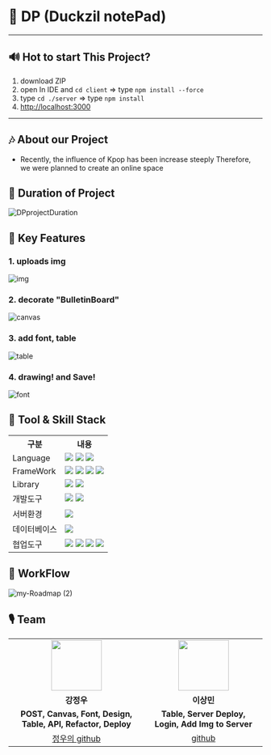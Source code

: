 # 🎼 DP (Duckzil notePad)
<hr/>

## 🔊 Hot to start This Project?
1. download ZIP
2. open In IDE and `cd client` => type `npm install --force`
3. type `cd ./server` => type `npm install`
4. [http://localhost:3000](http://localhost:3000)

<hr/>

## 🎶 About our Project
- Recently, the influence of Kpop has been increase steeply
  Therefore, we were planned to create an online space

## 📅 Duration of Project
![DPprojectDuration](https://user-images.githubusercontent.com/104994979/222954378-d56cd406-6bf1-499b-a318-ab771f35d5f2.png)


## 🎤 Key Features
### 1. uploads img
![img](https://user-images.githubusercontent.com/104994979/222954390-aa519d1a-3e53-43db-ae3a-8ea741bc2322.gif)

### 2. decorate "BulletinBoard"
![canvas](https://user-images.githubusercontent.com/104994979/222954397-74f20ca8-1b20-4fbb-9e78-7bbd8d903bc1.gif)

### 3. add font, table
![table](https://user-images.githubusercontent.com/104994979/222954403-4fd9d29a-123b-4438-812f-cc7e7abe7854.gif)

### 4. drawing! and Save!
![font](https://user-images.githubusercontent.com/104994979/222954413-f7358a4d-9a1c-460f-9d47-5f6ca8db50d4.gif)


## 🔧 Tool & Skill Stack
<table>
    <tr>
        <th>구분</th>
        <th>내용</th>
    </tr>
    <tr>
        <td>Language</td>
        <td>
            <img src="https://img.shields.io/badge/HTML5-E34F26?style=for-the-badge&logo=HTML5&logoColor=white"/>
            <img src="https://img.shields.io/badge/CSS3-1572B6?style=for-the-badge&logo=CSS3&logoColor=white"/>
            <img src="https://img.shields.io/badge/JavaScript-F7DF1E?style=for-the-badge&logo=JavaScript&logoColor=white"/>
        </td>
    </tr>
    <tr>
        <td>FrameWork</td>
        <td>
            <img src="https://img.shields.io/badge/React-61DAFB?style=for-the-badge&logo=React&logoColor=white"/>
            <img src="https://img.shields.io/badge/Next.js-000000?style=for-the-badge&logo=Next.js&logoColor=white"/>
            <img src="https://img.shields.io/badge/Node.js-339933?style=for-the-badge&logo=Node.js&logoColor=white"/>
            <img src="https://img.shields.io/badge/Express-000000?style=for-the-badge&logo=Express&logoColor=white"/>
        </td>
    </tr>
    <tr>
        <td>Library</td>
        <td>
            <img src="https://img.shields.io/badge/Redux-764ABC?style=for-the-badge&logo=Redux&logoColor=white"/>
            <img src="https://img.shields.io/badge/Font Awesome-528DD7?style=for-the-badge&logo=Font Awesome&logoColor=white"/>
        </td>
    </tr>
    <tr>
        <td>개발도구</td>
        <td>
            <img src="https://img.shields.io/badge/VSCode-007ACC?style=for-the-badge&logo=VisualStudioCode&logoColor=white"/>
            <img src="https://img.shields.io/badge/WebStorm-000000?style=for-the-badge&logo=WebStorm&logoColor=white"/>
        </td>
    </tr>
    <tr>
        <td>서버환경</td>
        <td>
            <img src="https://img.shields.io/badge/Express-000000?style=for-the-badge&logo=Express&logoColor=white"/>
        </td>
    </tr>
    <tr>
        <td>데이터베이스</td>
        <td>
            <img src="https://img.shields.io/badge/MongoDB-47A248?style=for-the-badge&logo=MongoDB&logoColor=white"/>
        </td>
    </tr>
    <tr>
        <td>협업도구</td>
        <td>
            <img src="https://img.shields.io/badge/Git-F05032?style=for-the-badge&logo=Git&logoColor=white"/>
            <img src="https://img.shields.io/badge/GitHub-181717?style=for-the-badge&logo=GitHub&logoColor=white"/>
            <img src="https://img.shields.io/badge/Notion-000000?style=for-the-badge&logo=Notion&logoColor=white"/>
            <img src="https://img.shields.io/badge/Sourcetree-0052CC?style=for-the-badge&logo=Sourcetree&logoColor=white"/>
        </td>
    </tr>
</table>

## 🎵 WorkFlow
![my-Roadmap (2)](https://user-images.githubusercontent.com/104994979/222954424-343d6be0-332a-4029-bbe8-8423b2a3bda8.png)

## 🎙 Team
<table>
  <tr>
    <td align="center"><img src="https://mblogthumb-phinf.pstatic.net/20160127_177/krazymouse_1453865104404DjQIi_PNG/%C4%AB%C4%AB%BF%C0%C7%C1%B7%BB%C1%EE_%B6%F3%C0%CC%BE%F0.png?type=w2" width="100" height="100"/></td>
    <td align="center"><img src="https://item.kakaocdn.net/do/fd49574de6581aa2a91d82ff6adb6c0115b3f4e3c2033bfd702a321ec6eda72c" width="100" height="100"/></td>
  </tr>

  <tr>
    <td align="center"><strong>강정우</strong></td>
    <td align="center"><strong>이상민</strong></td>
  </tr>

  <tr>
    <td align="center"><b>POST, Canvas, Font, Design, Table, API, Refactor, Deploy</b></td>
    <td align="center"><b>Table, Server Deploy, Login, Add Img to Server</b></td>
  </tr>
  <tr>
    <td align="center"><a href="https://github.com/Kang-Jeong-Woo" target='_blank'>정우의 github</a></td>
    <td align="center"><a href="https://github.com/자신의username작성해주세요" target='_blank'>github</a></td>
  </tr>
</table>
